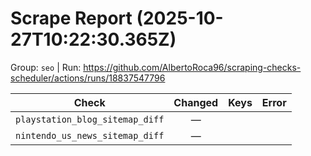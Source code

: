 # Scrape Report (2025-10-27T10:22:30.365Z)

Group: `seo`  |  Run: https://github.com/AlbertoRoca96/scraping-checks-scheduler/actions/runs/18837547796

| Check | Changed | Keys | Error |
|---|:---:|:--|:--|
| `playstation_blog_sitemap_diff` | — |  |  |
| `nintendo_us_news_sitemap_diff` | — |  |  |
